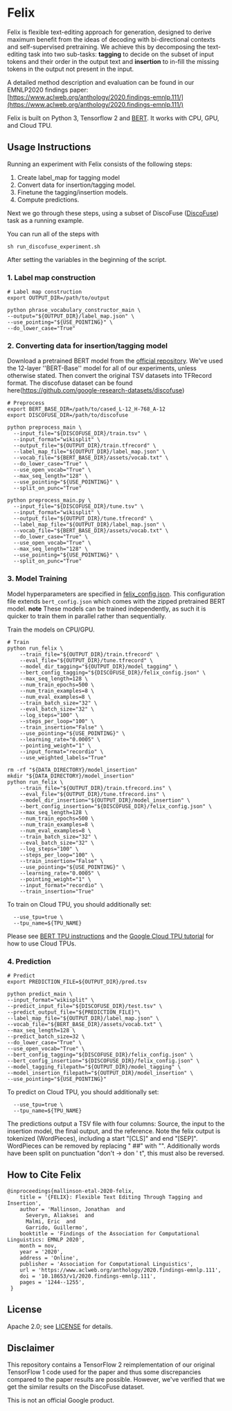 # Felix

Felix is flexible text-editing approach for generation, designed to derive
maximum benefit from the ideas of decoding with bi-directional contexts and
self-supervised pretraining. We achieve this by decomposing the text-editing
task into two sub-tasks: **tagging** to decide on the subset of input tokens and
their order in the output text and **insertion** to in-fill the missing tokens in
the output not present in the input.



A detailed method description and evaluation can be found in our EMNLP2020 findings paper:
[https://www.aclweb.org/anthology/2020.findings-emnlp.111/](https://www.aclweb.org/anthology/2020.findings-emnlp.111/)

Felix is built on Python 3, Tensorflow 2 and
[BERT](https://tfhub.dev/tensorflow/bert_en_uncased_L-12_H-768_A-12/3). It works with CPU, GPU, and
Cloud TPU.

## Usage Instructions

Running an experiment with Felix consists of the following steps:

1. Create label_map for tagging model
2. Convert data for insertion/tagging model.
3. Finetune the tagging/insertion models.
4. Compute predictions.


Next we go through these steps, using a subset of DiscoFuse
([DiscoFuse](https://github.com/google-research-datasets/discofuse)) task as a
running example.

You can run all of the steps with

```
sh run_discofuse_experiment.sh
```

After setting the variables in the beginning of the script.

### 1. Label map construction


```
# Label map construction
export OUTPUT_DIR=/path/to/output

python phrase_vocabulary_constructor_main \
--output="${OUTPUT_DIR}/label_map.json" \
--use_pointing="${USE_POINTING}" \
--do_lower_case="True"

```

### 2. Converting data for insertion/tagging model

Download a pretrained BERT model from the
[official repository](https://tfhub.dev/tensorflow/bert_en_uncased_L-12_H-768_A-12/3).
We've used the 12-layer ''BERT-Base'' model for all of our experiments,
unless otherwise stated. Then convert the original TSV datasets into
TFRecord format. The discofuse dataset can be found here(https://github.com/google-research-datasets/discofuse)

```
# Preprocess
export BERT_BASE_DIR=/path/to/cased_L-12_H-768_A-12
export DISCOFUSE_DIR=/path/to/discofuse

python preprocess_main \
  --input_file="${DISCOFUSE_DIR}/train.tsv" \
  --input_format="wikisplit" \
  --output_file="${OUTPUT_DIR}/train.tfrecord" \
  --label_map_file="${OUTPUT_DIR}/label_map.json" \
  --vocab_file="${BERT_BASE_DIR}/assets/vocab.txt" \
  --do_lower_case="True" \
  --use_open_vocab="True" \
  --max_seq_length="128" \
  --use_pointing="${USE_POINTING}" \
  --split_on_punc="True"

python preprocess_main.py \
  --input_file="${DISCOFUSE_DIR}/tune.tsv" \
  --input_format="wikisplit" \
  --output_file="${OUTPUT_DIR}/tune.tfrecord" \
  --label_map_file="${OUTPUT_DIR}/label_map.json" \
  --vocab_file="${BERT_BASE_DIR}/assets/vocab.txt" \
  --do_lower_case="True" \
  --use_open_vocab="True" \
  --max_seq_length="128" \
  --use_pointing="${USE_POINTING}" \
  --split_on_punc="True"
```

### 3. Model Training

Model hyperparameters are specified in [felix_config.json](discofuse/felix_config.json). This configuration file extends
`bert_config.json` which comes with the zipped pretrained BERT model.
**note** These models can be trained independently, as such it is quicker to train them in parallel rather than sequentially.


Train the models on CPU/GPU.

```
# Train
python run_felix \
    --train_file="${OUTPUT_DIR}/train.tfrecord" \
    --eval_file="${OUTPUT_DIR}/tune.tfrecord" \
    --model_dir_tagging="${OUTPUT_DIR}/model_tagging" \
    --bert_config_tagging="${DISCOFUSE_DIR}/felix_config.json" \
    --max_seq_length=128 \
    --num_train_epochs=500 \
    --num_train_examples=8 \
    --num_eval_examples=8 \
    --train_batch_size="32" \
    --eval_batch_size="32" \
    --log_steps="100" \
    --steps_per_loop="100" \
    --train_insertion="False" \
    --use_pointing="${USE_POINTING}" \
    --learning_rate="0.0005" \
    --pointing_weight="1" \
    --input_format="recordio" \
    --use_weighted_labels="True"

rm -rf "${DATA_DIRECTORY}/model_insertion"
mkdir "${DATA_DIRECTORY}/model_insertion"
python run_felix \
    --train_file="${OUTPUT_DIR}/train.tfrecord.ins" \
    --eval_file="${OUTPUT_DIR}/tune.tfrecord.ins" \
    --model_dir_insertion="${OUTPUT_DIR}/model_insertion" \
    --bert_config_insertion="${DISCOFUSE_DIR}/felix_config.json" \
    --max_seq_length=128 \
    --num_train_epochs=500 \
    --num_train_examples=8 \
    --num_eval_examples=8 \
    --train_batch_size="32" \
    --eval_batch_size="32" \
    --log_steps="100" \
    --steps_per_loop="100" \
    --train_insertion="False" \
    --use_pointing="${USE_POINTING}" \
    --learning_rate="0.0005" \
    --pointing_weight="1" \
    --input_format="recordio" \
    --train_insertion="True"
```

To train on Cloud TPU, you should additionally set:

```
  --use_tpu=true \
  --tpu_name=${TPU_NAME}
```

Please see [BERT TPU instructions](https://github.com/google-research/bert#fine-tuning-with-cloud-tpus) and the
[Google Cloud TPU tutorial](https://cloud.google.com/tpu/docs/tutorials/mnist)
for how to use Cloud TPUs.

### 4. Prediction


```
# Predict
export PREDICTION_FILE=${OUTPUT_DIR}/pred.tsv

python predict_main \
--input_format="wikisplit" \
--predict_input_file="${DISCOFUSE_DIR}/test.tsv" \
--predict_output_file="${PREDICTION_FILE}"\
--label_map_file="${OUTPUT_DIR}/label_map.json" \
--vocab_file="${BERT_BASE_DIR}/assets/vocab.txt" \
--max_seq_length=128 \
--predict_batch_size=32 \
--do_lower_case="True" \
--use_open_vocab="True" \
--bert_config_tagging="${DISCOFUSE_DIR}/felix_config.json" \
--bert_config_insertion="${DISCOFUSE_DIR}/felix_config.json" \
--model_tagging_filepath="${OUTPUT_DIR}/model_tagging" \
--model_insertion_filepath="${OUTPUT_DIR}/model_insertion" \
--use_pointing="${USE_POINTING}" 
```

To predict on Cloud TPU, you should additionally set:

```
  --use_tpu=true \
  --tpu_name=${TPU_NAME}
```

The predictions output a TSV file with four columns: Source, the input to the insertion model, the final output, and the reference. Note the felix output is tokenized (WordPieces), including a start "[CLS]" and end "[SEP]". WordPieces can be removed by replacing " ##" with "". Additionally words have been split on punctuation "don't -> don ' t", this must also be reversed.

## How to Cite Felix

```
@inproceedings{mallinson-etal-2020-felix,
    title = '{FELIX}: Flexible Text Editing Through Tagging and Insertion',
    author = 'Mallinson, Jonathan  and
      Severyn, Aliaksei  and
      Malmi, Eric  and
      Garrido, Guillermo',
    booktitle = 'Findings of the Association for Computational Linguistics: EMNLP 2020',
    month = nov,
    year = '2020',
    address = 'Online',
    publisher = 'Association for Computational Linguistics',
    url = 'https://www.aclweb.org/anthology/2020.findings-emnlp.111',
    doi = '10.18653/v1/2020.findings-emnlp.111',
    pages = '1244--1255',
 }
```

## License

Apache 2.0; see [LICENSE](LICENSE) for details.

## Disclaimer

This repository contains a TensorFlow 2 reimplementation of our original
TensorFlow 1 code used for the paper and thus some discrepancies compared to the paper
results are possible. However, we've verified that we get the similar results on the DiscoFuse dataset.

This is not an official Google product.

